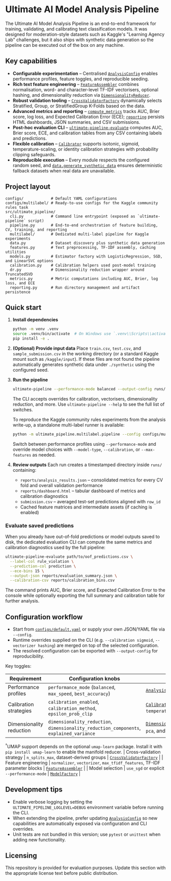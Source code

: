 # Ultimate AI Model Analysis Pipeline

The Ultimate AI Model Analysis Pipeline is an end-to-end framework for training, validating, and calibrating text classification models. It was designed for moderation-style datasets such as Kaggle's "Learning Agency Lab" challenges, but it also ships with synthetic data generation so the pipeline can be executed out of the box on any machine.

## Key capabilities

- **Configurable experimentation** – Centralised [`AnalysisConfig`](src/ultimate_pipeline/config.py) enables performance profiles, feature toggles, and reproducible seeding.
- **Rich text feature engineering** – [`FeatureAssembler`](src/ultimate_pipeline/features.py) combines normalisation, word- and character-level TF-IDF vectorisers, optional hashing, and dimensionality reduction via [`DimensionalityReducer`](src/ultimate_pipeline/dr.py).
- **Robust validation tooling** – [`CrossValidatorFactory`](src/ultimate_pipeline/cv.py) dynamically selects Stratified, Group, or StratifiedGroup K-Folds based on the data.
- **Advanced metrics and reporting** – [`compute_metrics`](src/ultimate_pipeline/metrics.py) tracks AUC, Brier score, log loss, and Expected Calibration Error (ECE); [`reporting`](src/ultimate_pipeline/reporting.py) persists HTML dashboards, JSON summaries, and CSV submissions.
- **Post-hoc evaluation CLI** – [`ultimate-pipeline-evaluate`](src/ultimate_pipeline/evaluate_cli.py) computes AUC, Brier score, ECE, and calibration tables from any CSV containing labels and predictions.
- **Flexible calibration** – [`Calibrator`](src/ultimate_pipeline/calibration.py) supports isotonic, sigmoid, temperature-scaling, or identity calibration strategies with probability clipping safeguards.
- **Reproducible execution** – Every module respects the configured random seed, and [`data.generate_synthetic_data`](src/ultimate_pipeline/data.py) ensures deterministic fallback datasets when real data are unavailable.

## Project layout

```
configs/            # Default YAML configurations
configs/multilabel/ # Ready-to-use configs for the Kaggle community rules task
src/ultimate_pipeline/
  cli.py            # Command line entrypoint (exposed as `ultimate-pipeline` script)
  pipeline.py       # End-to-end orchestration of feature building, CV, training, and reporting
  multilabel/       # Dedicated multi-label pipeline for Kaggle experiments
  data.py           # Dataset discovery plus synthetic data generation
  features.py       # Text preprocessing, TF-IDF assembly, caching utilities
  models.py         # Estimator factory with LogisticRegression, SGD, and LinearSVC options
  calibration.py    # Calibration helpers used post-model training
  dr.py             # Dimensionality reduction wrapper around TruncatedSVD
  metrics.py        # Metric computations including AUC, Brier, log loss, and ECE
  reporting.py      # Run directory management and artifact persistence
```

## Quick start

1. **Install dependencies**
   ```bash
   python -m venv .venv
   source .venv/bin/activate  # On Windows use `.venv\\Scripts\\activate`
   pip install -e .
   ```

2. **(Optional) Provide input data**
   Place `train.csv`, `test.csv`, and `sample_submission.csv` in the working directory (or a standard Kaggle mount such as `/kaggle/input`). If these files are not found the pipeline automatically generates synthetic data under `./synthetic` using the configured seed.

3. **Run the pipeline**
   ```bash
   ultimate-pipeline --performance-mode balanced --output-config runs/latest_config.json
   ```
   The CLI accepts overrides for calibration, vectorisers, dimensionality reduction, and more. Use `ultimate-pipeline --help` to see the full list of switches.

   To reproduce the Kaggle community rules experiments from the analysis write-up,
   a standalone multi-label runner is available:

   ```bash
   python -m ultimate_pipeline.multilabel.pipeline --config configs/multilabel/baseline.yaml
   ```

   Switch between performance profiles using `--performance-mode` and override
   model choices with `--model-type`, `--calibration`, or `--max-features` as needed.

4. **Review outputs**
   Each run creates a timestamped directory inside `runs/` containing:
   - `reports/analysis_results.json` – consolidated metrics for every CV fold and overall validation performance
   - `reports/dashboard.html` – tabular dashboard of metrics and calibration diagnostics
   - `submission.csv` – averaged test-set predictions aligned with `row_id`
   - Cached feature matrices and intermediate assets (if caching is enabled)

### Evaluate saved predictions

When you already have out-of-fold predictions or model outputs saved to disk, the dedicated evaluation CLI can compute the same metrics and calibration diagnostics used by the full pipeline:

```bash
ultimate-pipeline-evaluate path/to/oof_predictions.csv \
  --label-col rule_violation \
  --prediction-col prediction \
  --ece-bins 15 \
  --output-json reports/evaluation_summary.json \
  --calibration-csv reports/calibration_bins.csv
```

The command prints AUC, Brier score, and Expected Calibration Error to the console while optionally exporting the full summary and calibration table for further analysis.

## Configuration workflow

- Start from [`configs/default.yaml`](configs/default.yaml) or supply your own JSON/YAML file via `--config`.
- Runtime overrides supplied on the CLI (e.g. `--calibration sigmoid`, `--vectorizer hashing`) are merged on top of the selected configuration.
- The resolved configuration can be exported with `--output-config` for reproducibility.

Key toggles:

| Requirement | Configuration knobs | Implementation |
|-------------|---------------------|----------------|
| Performance profiles | `performance_mode` (`balanced`, `max_speed`, `best_accuracy`) | [`AnalysisConfig._apply_performance_mode`](src/ultimate_pipeline/config.py) |
| Calibration strategies | `calibration_enabled`, `calibration_method`, `epsilon_prob_clip` | [`Calibrator`](src/ultimate_pipeline/calibration.py) – supports `isotonic`, `sigmoid`, `temperature`, or `none` |
| Dimensionality reduction | `dimensionality_reduction`, `dimensionality_reduction_components`, `explained_variance` | [`DimensionalityReducer`](src/ultimate_pipeline/dr.py) – supports `svd`, `pca`, and `umap`<sup>†</sup> |

<sup>†</sup>UMAP support depends on the optional `umap-learn` package. Install it with `pip install umap-learn` to enable the manifold reducer.
| Cross-validation strategy | `n_splits_max`, dataset-derived groups | [`CrossValidatorFactory`](src/ultimate_pipeline/cv.py) |
| Feature engineering | `normalizer`, `vectorizer`, `max_tfidf_features`, TF-IDF parameter blocks | [`FeatureAssembler`](src/ultimate_pipeline/features.py) |
| Model selection | `use_sgd` or explicit `--performance-mode` | [`ModelFactory`](src/ultimate_pipeline/models.py) |

## Development tips

- Enable verbose logging by setting the `ULTIMATE_PIPELINE_LOGLEVEL=DEBUG` environment variable before running the CLI.
- When extending the pipeline, prefer updating [`AnalysisConfig`](src/ultimate_pipeline/config.py) so new capabilities are automatically exposed via configuration and CLI overrides.
- Unit tests are not bundled in this version; use `pytest` or `unittest` when adding new functionality.

## Licensing

This repository is provided for evaluation purposes. Update this section with the appropriate license text before public distribution.
